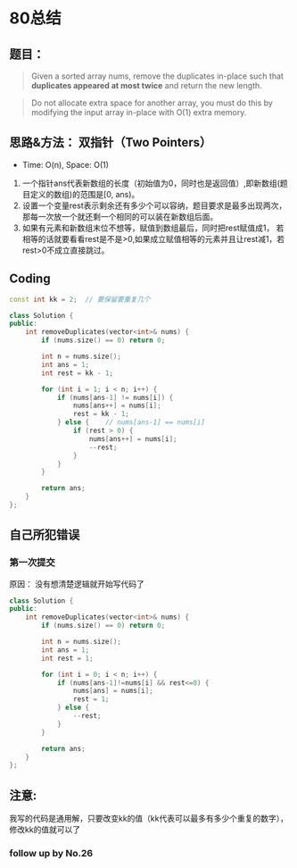 # 80总结

## 题目：
> Given a sorted array nums, remove the duplicates in-place such that **duplicates appeared at most twice** and return the new length.

> Do not allocate extra space for another array, you must do this by modifying the input array in-place with O(1) extra memory.

## 思路&方法： 双指针（Two Pointers）
* Time: O(n), Space: O(1)

1. 一个指针ans代表新数组的长度（初始值为0，同时也是返回值）,即新数组(题目定义的数组)的范围是[0, ans)。
2. 设置一个变量rest表示剩余还有多少个可以容纳，题目要求是最多出现两次，那每一次放一个就还剩一个相同的可以装在新数组后面。
3. 如果有元素和新数组末位不想等，赋值到数组最后，同时把rest赋值成1， 若相等的话就要看看rest是不是>0,如果成立赋值相等的元素并且让rest减1，若rest>0不成立直接跳过。

## Coding
```c++
const int kk = 2;  // 要保留要重复几个

class Solution {
public:
    int removeDuplicates(vector<int>& nums) {
        if (nums.size() == 0) return 0;

        int n = nums.size();
        int ans = 1;
        int rest = kk - 1;

        for (int i = 1; i < n; i++) {
            if (nums[ans-1] != nums[i]) {
                nums[ans++] = nums[i];
                rest = kk - 1;
            } else {    // nums[ans-1] == nums[i]
                if (rest > 0) {
                    nums[ans++] = nums[i];
                    --rest;
                }
            }
        }

        return ans;
    }
};

```

## 自己所犯错误
### 第一次提交
原因： 没有想清楚逻辑就开始写代码了
```c++
class Solution {
public:
    int removeDuplicates(vector<int>& nums) {
        if (nums.size() == 0) return 0;

        int n = nums.size();
        int ans = 1;
        int rest = 1;

        for (int i = 0; i < n; i++) {
            if (nums[ans-1]!=nums[i] && rest<=0) {
                nums[ans] = nums[i];
                rest = 1;
            } else {
                --rest;
            }
        }

        return ans;
    }
};
```

## 注意:
我写的代码是通用解，只要改变kk的值（kk代表可以最多有多少个重复的数字），修改kk的值就可以了

### follow up by No.26
